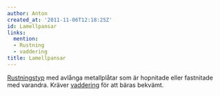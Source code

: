 ```yaml
---
author: Anton
created_at: '2011-11-06T12:18:25Z'
id: Lamellpansar
links:
  mention:
  - Rustning
  - vaddering
title: Lamellpansar
---
```


[Rustningstyp] med avlånga metallplåtar som är hopnitade eller fastnitade med varandra. Kräver
[vaddering] för att bäras bekvämt.

  [Rustningstyp]: Rustning
  [vaddering]: vaddering
